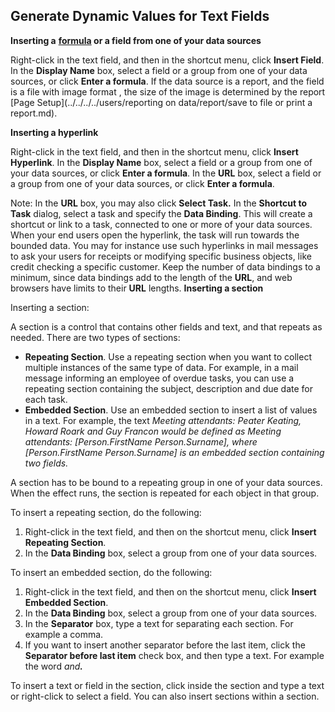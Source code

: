 ## Generate Dynamic Values for Text Fields

**Inserting a** **[formula](../../glossary.md) **or a field from one of your data sources****

Right-click in the text field, and then in the shortcut menu, click **Insert Field**. In the **Display Name** box, select a field or a group from one of your data sources, or click **Enter a formula**. If the data source is a report, and the field is a file with image format , the size of the image is determined by the report [Page Setup](../../../../users/reporting on data/report/save to file or print a report.md).

**Inserting a hyperlink**

Right-click in the text field, and then in the shortcut menu, click **Insert Hyperlink**<span style="FONT-WEIGHT: normal">. In the **Display Name** <span style="FONT-WEIGHT: normal">box, select a field or a group from one of your data sources, or click **Enter a formula**<span style="FONT-WEIGHT: normal">. In the **URL** <span style="FONT-WEIGHT: normal">box, select a field or a group from one of your data sources, or click **Enter a formula**<span style="FONT-WEIGHT: normal">.

<span style="FONT-WEIGHT: normal">Note: In the **URL** <span style="FONT-WEIGHT: normal">box, you may also click **Select Task.** <span style="FONT-WEIGHT: normal">In the **Shortcut to Task** <span style="FONT-WEIGHT: normal">dialog, select a task and specify the **Data Binding**<span style="FONT-WEIGHT: normal">. This will create a shortcut or link to a task, connected to one <span style="FONT-WEIGHT: normal">or more of your data sources. When your end users open the hyperlink, the task will run <span style="FONT-WEIGHT: normal">towards the bounded data. You may for instance use such hyperlinks in mail messages to ask your users for receipts or modifying specific business objects, like credit checking a specific customer. Keep the number of data bindings to a minimum, since data bindings add to the length of the **URL**<span style="FONT-WEIGHT: normal">, and web browsers have limits to their **URL** <span style="FONT-WEIGHT: normal">lengths. **Inserting a section** 

Inserting a section:

A section is a control that contains other fields and text, and that repeats as needed. There are two types of sections:

*   **Repeating Section**. Use a repeating section when you want to collect multiple instances of the same type of data. For example, in a mail message informing an employee of overdue tasks, you can use a repeating section containing the subject, description and due date for each task.
*   **Embedded Section**. Use an embedded section to insert a list of values in a text. For example, the text <span style="FONT-STYLE: italic">Meeting attendants: Peater Keating, Howard Roark and Guy Francon would be defined as <span style="FONT-STYLE: italic">Meeting attendants: [Person.FirstName Person.Surname], where <span style="FONT-STYLE: italic">[Person.FirstName Person.Surname] is an embedded section containing two fields.

A section has to be bound to a repeating group in one of your data sources. When the effect runs, the section is repeated for each object in that group.

To insert a repeating section, do the following:

1.  Right-click in the text field, and then on the shortcut menu, click **Insert Repeating Section**.
2.  In the **Data Binding** box, select a group from one of your data sources.

To insert an embedded section, do the following:

1.  Right-click in the text field, and then on the shortcut menu, click **Insert Embedded Section**.
2.  In the **Data Binding** box, select a group from one of your data sources.
3.  In the **Separator** box, type a text for separating each section. For example a comma.
4.  If you want to insert another separator before the last item, click the **Separator before last item** check box, and then type a text. For example the word <span style="FONT-STYLE: italic">and<span style="FONT-WEIGHT: bold; FONT-STYLE: italic">.

To insert a text or field in the section, click inside the section and type a text or right-click to select a field. You can also insert sections within a section.